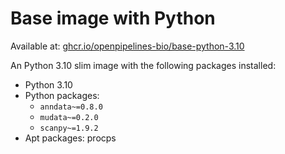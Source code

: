 # Base image with Python

Available at: [ghcr.io/openpipelines-bio/base-python-3.10](https://github.com/openpipelines-bio/base-images/pkgs/container/base-python-3.10)

An Python 3.10 slim image with the following packages installed:
  - Python 3.10
  - Python packages:
    * `anndata~=0.8.0`
    * `mudata~=0.2.0`
    * `scanpy~=1.9.2`
  - Apt packages: procps